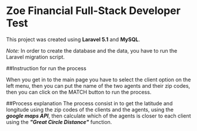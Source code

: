# Zoe Financial Full-Stack Developer Test

This project was created using **Laravel 5.1** and **MySQL**.

_Note:_ In order to create the database and the data, you have to run the Laravel migration script.

##Instruction for run the process

When you get in to the main page you have to select the client option on the left menu, then you can put the name of the two agents and their zip codes, then you can click on the MATCH button to run the process.

##Process explanation
The process consist in to get the latitude and longitude using the zip codes of the clients and the agents, using the **_google maps API_**, then calculate which of the agents is closer to each client using the **_"Great Circle Distance"_** function.